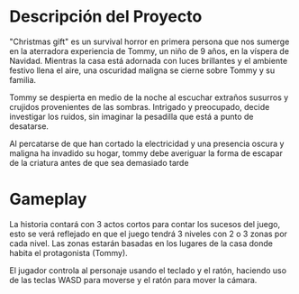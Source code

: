 # Descripción del Proyecto
"Christmas gift" es un survival horror en primera persona que nos sumerge en la aterradora experiencia de Tommy, un niño de 9 años, en la víspera de Navidad. Mientras la casa está adornada con luces brillantes y el ambiente festivo llena el aire, una oscuridad maligna se cierne sobre Tommy y su familia.

Tommy se despierta en medio de la noche al escuchar extraños susurros y crujidos provenientes de las sombras. Intrigado y preocupado, decide investigar los ruidos, sin imaginar la pesadilla que está a punto de desatarse.

Al percatarse de que han cortado la electricidad y una presencia oscura y maligna ha invadido su hogar, tommy debe averiguar la forma de escapar de la criatura antes de que sea demasiado tarde

# Gameplay

La historia contará con 3 actos cortos para contar los sucesos del juego, esto se verá reflejado en que el juego tendrá 3 niveles con 2 o 3 zonas por cada nivel. Las zonas estarán basadas en los lugares de la casa donde habita el protagonista (Tommy).

El jugador controla al personaje usando el teclado y el ratón, haciendo uso de las teclas WASD para moverse y el ratón para mover la cámara.
